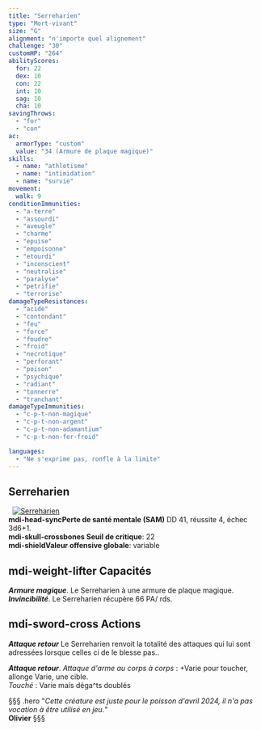 ```yaml
---
title: "Serreharien"
type: "Mort-vivant"
size: "G"
alignment: "n'importe quel alignement"
challenge: "30"
customHP: "264"
abilityScores:
  for: 22
  dex: 10
  con: 22
  int: 10
  sag: 10
  cha: 10
savingThrows:
  - "for"
  - "con"
ac:
  armorType: "custom"
  value: "34 (Armure de plaque magique)"
skills:
  - name: "athletisme"
  - name: "intimidation"
  - name: "survie"
movement:
  walk: 9
conditionImmunities:
  - "a-terre"
  - "assourdi"
  - "aveugle"
  - "charme"
  - "epuise"
  - "empoisonne"
  - "etourdi"
  - "inconscient"
  - "neutralise"
  - "paralyse"
  - "petrifie"
  - "terrorise"
damageTypeResistances:
  - "acide"
  - "contondant"
  - "feu"
  - "force"
  - "foudre"
  - "froid"
  - "necrotique"
  - "perforant"
  - "poison"
  - "psychique"
  - "radiant"
  - "tonnerre"
  - "tranchant"
damageTypeImmunities:
  - "c-p-t-non-magique"
  - "c-p-t-non-argent"
  - "c-p-t-non-adamantium"
  - "c-p-t-non-fer-froid"

languages:
  - "Ne s'exprime pas, ronfle à la limite"
---
```

## Serreharien
&nbsp;
[![Serreharien](https://www.douaratil.fr/illustrations/mort-vivant/serreharien300.jpeg)](https://www.douaratil.fr/illustrations/mort-vivant/serreharien.jpeg)  
**<v-icon>mdi-head-sync</v-icon>Perte de santé mentale (SAM)** DD 41, réussite 4, échec 3d6+1.   
**<v-icon>mdi-skull-crossbones</v-icon> Seuil de critique**: 22      
**<v-icon>mdi-shield</v-icon>Valeur offensive globale**: variable   
## <v-icon>mdi-weight-lifter</v-icon> Capacités
_**Armure magique**_. Le Serreharien à une armure de plaque magique.  
_**Invincibilité**_. Le Serreharien récupère 66 PA/ rds.   

## <v-icon>mdi-sword-cross</v-icon> Actions
_**Attaque retour**_ Le Serreharien renvoit la totalité des attaques qui lui sont adressées lorsque celles ci de le blesse pas..  

_**Attaque retour**_. _Attaque d'arme au corps à corps_ : +Varie pour toucher, allonge Varie, une cible.  
_Touché_ : Varie mais déga^ts doublés 

§§§ .hero
"*Cette créature est juste pour le poisson d'avril 2024, il n'a pas vocation à être utilisé en jeu.*"        
**Olivier**
§§§

